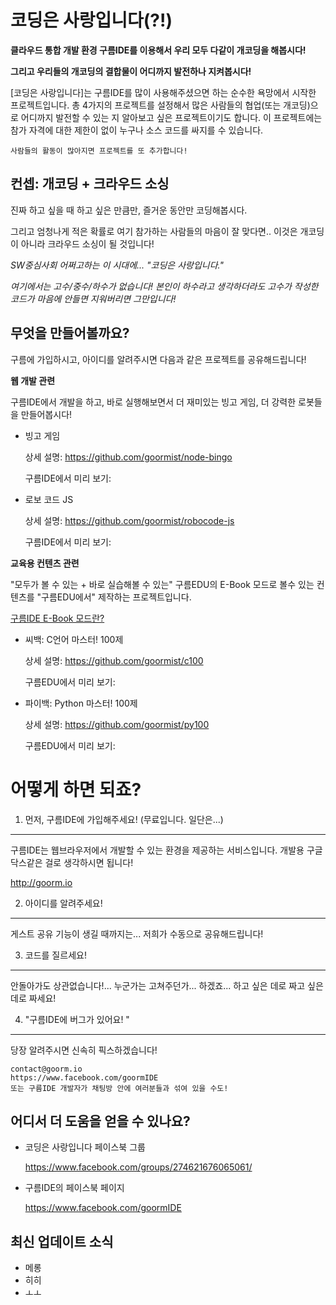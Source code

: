 코딩은 사랑입니다(?!)
==============

**클라우드 통합 개발 환경 구름IDE를 이용해서 우리 모두 다같이 개코딩을 해봅시다!**

**그리고 우리들의 개코딩의 결합물이 어디까지 발전하나 지켜봅시다!**

[코딩은 사랑입니다]는 구름IDE를 많이 사용해주셨으면 하는 순수한 욕망에서 시작한 프로젝트입니다.
총 4가지의 프로젝트를 설정해서 많은 사람들의 협업(또는 개코딩)으로 어디까지 발전할 수 있는 지 알아보고 싶은 프로젝트이기도 합니다.
이 프로젝트에는 참가 자격에 대한 제한이 없이 누구나 소스 코드를 싸지를 수 있습니다.

    사람들의 활동이 많아지면 프로젝트를 또 추가합니다!


컨셉: 개코딩 + 크라우드 소싱 
--------------

진짜 하고 싶을 때 하고 싶은 만큼만, 즐거운 동안만 코딩해봅시다.

그리고 엄청나게 적은 확률로 여기 참가하는 사람들의 마음이 잘 맞다면.. 이것은 개코딩이 아니라 크라우드 소싱이 될 것입니다!

*SW중심사회 어쩌고하는 이 시대에... "코딩은 사랑입니다."*

*여기에서는 고수/중수/하수가 없습니다! 본인이 하수라고 생각하더라도 고수가 작성한 코드가 마음에 안들면 지워버리면 그만입니다!*



무엇을 만들어볼까요?
--------------

구름에 가입하시고, 아이디를 알려주시면 다음과 같은 프로젝트를 공유해드립니다!

**웹 개발 관련**

구름IDE에서 개발을 하고, 바로 실행해보면서 더 재미있는 빙고 게임, 더 강력한 로봇들을 만들어봅시다!

- 빙고 게임

    상세 설명: https://github.com/goormist/node-bingo
    
    구름IDE에서 미리 보기: 

- 로보 코드 JS

    상세 설명: https://github.com/goormist/robocode-js
    
    구름IDE에서 미리 보기: 


**교육용 컨텐츠 관련** 

"모두가 볼 수 있는 + 바로 실습해볼 수 있는" 구름EDU의 E-Book 모드로 볼수 있는 컨텐츠를 "구름EDU에서" 제작하는 프로젝트입니다. 

   [구름IDE E-Book 모드란?](https://github.com/goormist/coding_is_love/??)

- 씨백: C언어 마스터! 100제

    상세 설명: https://github.com/goormist/c100
    
    구름EDU에서 미리 보기: 

- 파이백: Python 마스터! 100제

    상세 설명: https://github.com/goormist/py100
    
    구름EDU에서 미리 보기: 



어떻게 하면 되죠?
==============


1. 먼저, 구름IDE에 가입해주세요! (무료입니다. 일단은...)
--------------

구름IDE는 웹브라우저에서 개발할 수 있는 환경을 제공하는 서비스입니다. 개발용 구글 닥스같은 걸로 생각하시면 됩니다!

   http://goorm.io


2. 아이디를 알려주세요! 
--------------

게스트 공유 기능이 생길 때까지는... 저희가 수동으로 공유해드립니다!


3. 코드를 질르세요! 
--------------

안돌아가도 상관없습니다!... 누군가는 고쳐주던가... 하겠죠...
하고 싶은 데로 짜고 싶은 데로 짜세요!


4. "구름IDE에 버그가 있어요! "
--------------

당장 알려주시면 신속히 픽스하겠습니다!

    contact@goorm.io
    https://www.facebook.com/goormIDE
    또는 구름IDE 개발자가 채팅방 안에 여러분들과 섞여 있을 수도!




어디서 더 도움을 얻을 수 있나요?
--------------

- 코딩은 사랑입니다 페이스북 그룹

    https://www.facebook.com/groups/274621676065061/

- 구름IDE의 페이스북 페이지

    https://www.facebook.com/goormIDE
    
    
최신 업데이트 소식
--------------

- 메롱
- 히히
- ㅗㅗ
